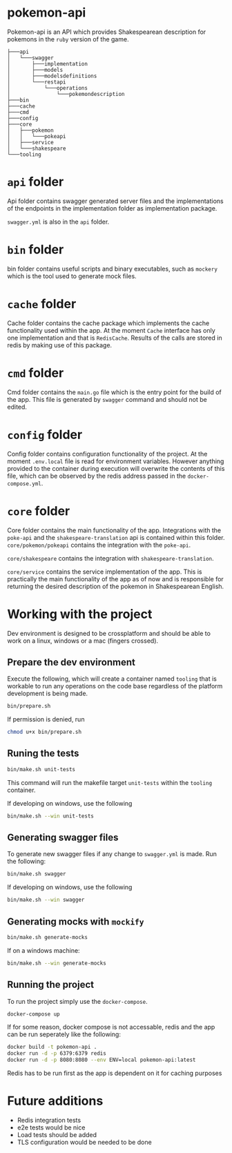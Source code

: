 # pokemon-api

Pokemon-api is an API which provides Shakespearean description for pokemons in the `ruby` version of the game.

```
├───api
│   └───swagger
│       ├───implementation
│       ├───models
│       ├───modelsdefinitions
│       └───restapi
│           └───operations
│               └───pokemondescription
├───bin
├───cache
├───cmd
├───config
├───core
│   ├───pokemon
│   │   └───pokeapi
│   ├───service
│   └───shakespeare
└───tooling
```

# `api` folder
Api folder contains swagger generated server files and the implementations of the endpoints in the implementation folder as implementation package.

`swagger.yml` is also in the `api` folder. 

# `bin` folder
bin folder contains useful scripts and binary executables, such as `mockery` which is the tool used to generate mock files.

# `cache` folder
Cache folder contains the cache package which implements the cache functionality used within the app. At the moment `Cache` interface has only one implementation and that is `RedisCache`. Results of the calls are stored in redis by making use of this package.

# `cmd` folder
Cmd folder contains the `main.go` file which is the entry point for the build of the app. This file is generated by `swagger` command and should not be edited.

# `config` folder
Config folder contains configuration functionality of the project. At the moment 
`.env.local` file is read for environment variables. However anything provided to the container during execution will overwrite the contents of this file, which can be observed by the redis address passed in the `docker-compose.yml`. 

# `core` folder
Core folder contains the main functionality of the app. Integrations with the `poke-api` and the `shakespeare-translation` api is contained within this folder.
`core/pokemon/pokeapi` contains the integration with the `poke-api`.

`core/shakespeare` contains the integration with `shakespeare-translation`.

`core/service` contains the service implementation of the app. This is practically the main functionality of the app as of now and is responsible for returning the desired description of the pokemon in Shakespearean English.


# Working with the project
Dev environment is designed to be crossplatform and should be able to work on a linux, windows or a mac (fingers crossed).

## Prepare the dev environment

Execute the following, which will create a container named `tooling` that is workable to run any operations on the code base regardless of the platform development is being made.

```bash
bin/prepare.sh
```
If permission is denied, run

```bash
chmod u+x bin/prepare.sh
```

## Runing the tests

```bash
bin/make.sh unit-tests
```
This command will run the makefile target `unit-tests` within the `tooling` container.

If developing on windows, use the following

```bash
bin/make.sh --win unit-tests
```

## Generating swagger files
To generate new swagger files if any change to `swagger.yml` is made. Run the following:

```bash
bin/make.sh swagger
```
If developing on windows, use the following

```bash
bin/make.sh --win swagger
```

## Generating mocks with `mockify`
```bash
bin/make.sh generate-mocks
```

If on a windows machine:
```bash
bin/make.sh --win generate-mocks
```


## Running the project
To run the project simply use the `docker-compose`.

```bash
docker-compose up
```

If for some reason, docker compose is not accessable, redis and the app can be run seperately like the following:

```bash
docker build -t pokemon-api .
docker run -d -p 6379:6379 redis
docker run -d -p 8080:8080 --env ENV=local pokemon-api:latest
```

Redis has to be run first as the app is dependent on it for caching purposes


# Future additions
- Redis integration tests
- e2e tests would be nice
- Load tests should be added
- TLS configuration would be needed to be done